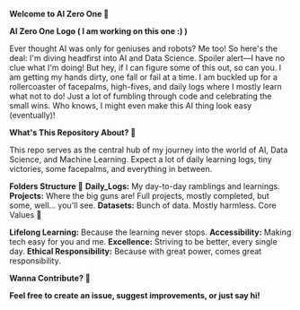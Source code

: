 **Welcome to AI Zero One 🤖**

**AI Zero One Logo ( I am working on this one :) )**

Ever thought AI was only for geniuses and robots? Me too!
So here's the deal: I'm diving headfirst into AI and Data Science.
Spoiler alert—I have no clue what I'm doing!
But hey, if I can figure some of this out, so can you.
I am getting my hands dirty, one fall or fail at a time.
I am buckled up for a rollercoaster of facepalms, high-fives, and daily logs where I mostly learn what not to do!
Just a lot of fumbling through code and celebrating the small wins.
Who knows, I might even make this AI thing look easy (eventually)!

**What's This Repository About? 🎯**

This repo serves as the central hub of my journey into the world of AI, Data Science, and Machine Learning. Expect a lot of daily learning logs, tiny victories, some facepalms, and everything in between.

**Folders Structure 📂**
**Daily_Logs:** My day-to-day ramblings and learnings.
**Projects:** Where the big guns are! Full projects, mostly completed, but some, well... you'll see.
**Datasets:** Bunch of data. Mostly harmless.
Core Values 💖

**Lifelong Learning:** Because the learning never stops.
**Accessibility:** Making tech easy for you and me.
**Excellence:** Striving to be better, every single day.
**Ethical Responsibility:** Because with great power, comes great responsibility.

**Wanna Contribute? 🤝**

**Feel free to create an issue, suggest improvements, or just say hi!**
